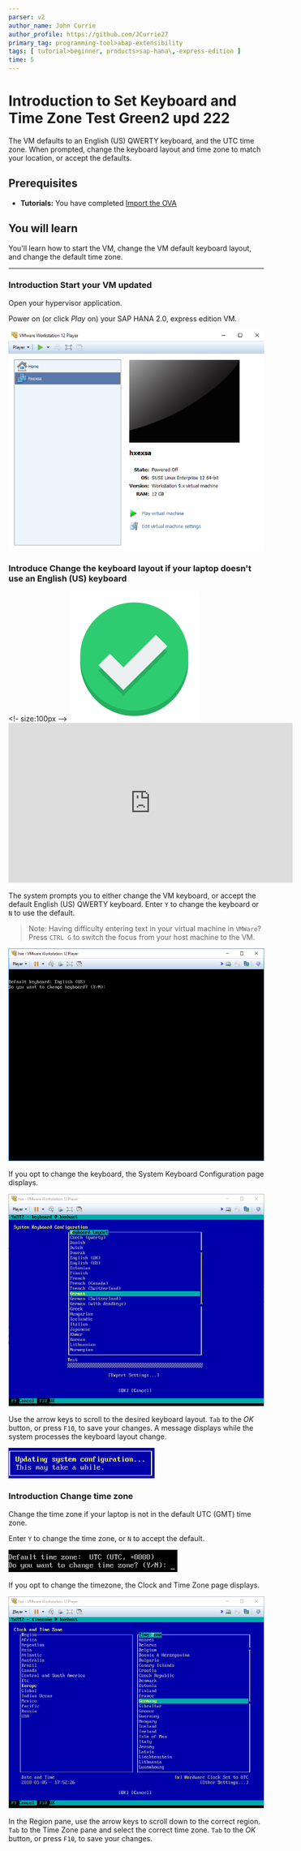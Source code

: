 ```yaml
---
parser: v2
author_name: John Currie
author_profile: https://github.com/JCurrie27
primary_tag: programming-tool>abap-extensibility
tags: [ tutorial>beginner, products>sap-hana\,-express-edition ]
time: 5
---
```


# Introduction to Set Keyboard and Time Zone Test Green2 upd 222
<!-- description --> The VM defaults to an English (US) QWERTY keyboard, and the UTC time zone. When prompted, change the keyboard layout and time zone to match your location, or accept the defaults.

<!-- loiod0775daa77ca4aaea29ea74b3e2e2ac1 -->

## Prerequisites
 - **Tutorials:**  You have completed [Import the OVA](hxe-ua-ova-vm) 

## You will learn
You'll learn how to start the VM, change the VM default keyboard layout, and change the default time zone.

---

### Introduction Start your VM updated


Open your hypervisor application.

Power on (or click *Play* on) your SAP HANA 2.0, express edition VM.

![hxe2_vm_start_0](hxe2_vm_start_0.png)


### Introduce Change the keyboard layout if your laptop doesn't use an English (US) keyboard

<!- size:100px --> ![drivers](sign-check-icon.png) <iframe width="560" height="315" src=https://www.youtube.com/embed/do_UT5NqAO0 frameborder="0" allow="accelerometer; autoplay; encrypted-media; gyroscope; picture-in-picture" allowfullscreen></iframe> 

The system prompts you to either change the VM keyboard, or accept the default English (US) QWERTY keyboard. Enter `Y` to change the keyboard or `N` to use the default.

> Note:
> Having difficulty entering text in your virtual machine in `VMWare`? Press ` CTRL G ` to switch the focus from your host machine to the VM.
> 
> 

![HXE_change_keyboard_prompt_5](HXE_change_keyboard_prompt_5.png)

If you opt to change the keyboard, the System Keyboard Configuration page displays.

![HXE_change_keyboard_GUI_PNG_1](HXE_change_keyboard_GUI_PNG_1.png)

Use the arrow keys to scroll to the desired keyboard layout. `Tab` to the *OK* button, or press `F10`, to save your changes. A message displays while the system processes the keyboard layout change.

![HXE_change_keyboard_process_PNG_2](HXE_change_keyboard_process_PNG_2.png) 


### Introduction Change time zone


Change the time zone if your laptop is not in the default UTC (GMT) time zone.

Enter `Y` to change the time zone, or `N` to accept the default.

![HXE_change_timezone_PNG_4](HXE_change_timezone_PNG_4.png)

If you opt to change the timezone, the Clock and Time Zone page displays.

![HXE_change_timezone_GUI_3](HXE_change_timezone_GUI_3.png)

In the Region pane, use the arrow keys to scroll down to the correct region. `Tab` to the Time Zone pane and select the correct time zone. `Tab` to the *OK* button, or press `F10`, to save your changes.



